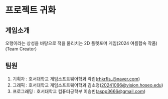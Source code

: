 프로젝트 귀화   
============
## 게임소개
오행이라는 상성을 바탕으로 적을 물리치는 2D 플렛포머 게임(2024 여름합숙 작품)(Team Creator)

## 팀원   
1. 기획자 : 호서대학교 게임소프트웨어학과 곽린(rhkrfls_@naver.com)   
2. 그래픽 : 호서대학교 게임소프트웨어학과 김소정(20241066@vision.hoseo.edu)   
3. 프로그래밍 : 호서대학교 컴퓨터공학부 이승빈(aspp3666@gmail.com)


